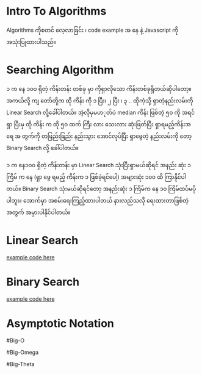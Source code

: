 # Intro To Algorithms

Algorithms ကိုစတင် လေ့လာခြင်း  ၊ code example အ နေ နဲ့ Javascript ကို အသုံးပြုထားပါသည်။


# Searching Algorithm

၁ က နေ ၁၀၀ ရှိတဲ့ ကိန်းတန်း တစ်ခု မှာ ကိုရှာလိုသော ကိန်းတစ်ခုရှိတယ်ဆိုပါတော့။
အကယ်လို့ ကျ တော်တို့က ထို ကိန်း ကို ၁ ပြီး၊ ၂ ပြီး ၊ ၃ .. ထိုကဲ့သို့ ရှာတဲ့နည်းလမ်းကို Linear Search လို့ခေါ်ပါတယ်။
 အဲ့လိုမှမပာုတ်ပဲ median ကိန်း ဖြစ်တဲ့ ၅၀ ကို အရင် ရှာ ပြီးမှ ထို ကိန်း က ထို ၅၀ ထက် ကြီး လား သေးလား ဆုံးဖြတ်ပြီး ရှာရမည့်ကိန်းအ ရေ အ တွက်ကို တဖြည်းဖြည်း နည်းသွား အောင်လုပ်ပြီး ရှာဖွေတဲ့ နည်းလမ်းကို တော့ Binary Search လို့ ခေါ်ပါတယ်။

၁ က နေ၁၀၀ ရှိတဲ့ ကိန်းတန်း မှာ Linear Search သုံးပြီးရှာမယ်ဆိုရင် အနည်း ဆုံး ၁ ကြိမ် က နေ (ရှာ ဖွေ ရမည့် ကိန်းက ၁ ဖြစ်ခဲ့ရင်ပေါ့) အများဆုံး ၁၀၀ ထိ ကြာနိုင်ပါတယ်။
Binary Search သုံးမယ်ဆိုရင်တော့ အနည်းဆုံး ၁ ကြိမ်က နေ ၁၀ ကြိမ်ထပ်မပိုပါဘူး။
အောက်မှာ အစမ်းရေးကြည့်ထားပါတယ် နားလည်သလို ရေးထားတာဖြစ်တဲ့အတွက် အမှားပါနိုင်ပါတယ်။

 # Linear Search
 [example code here](https://github.com/linhtetpaing9/intro-to-algorithms/edit/master/a-guessing-game/linear-search/index.js)

 # Binary Search
 [example code here](https://github.com/linhtetpaing9/intro-to-algorithms/blob/master/a-guessing-game/binary-search/index.js)


# Asymptotic Notation

 #Big-O
 
 #Big-Omega
 
 #Big-Theta
